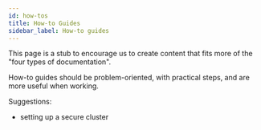 ```yaml
---
id: how-tos
title: How-to Guides
sidebar_label: How-to guides
---
```


This page is a stub to encourage us to create content that fits more of the "four types of documentation".

How-to guides should be problem-oriented, with practical steps, and are more useful when working.

Suggestions:
- setting up a secure cluster
